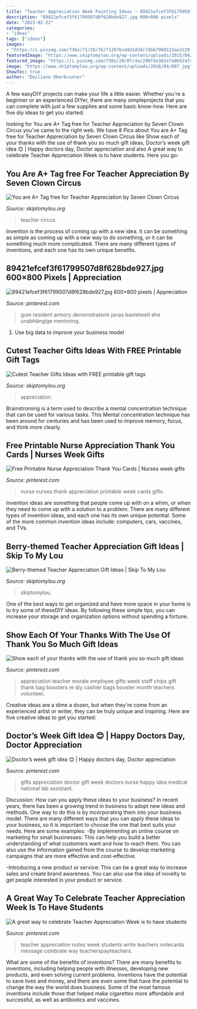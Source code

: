 ```yaml
---
title: "Teacher Appreciation Week Painting Ideas ~ 89421efcef3f61799507d8f628bde927.jpg 600×800 Pixels"
description: "89421efcef3f61799507d8f628bde927.jpg 600×800 pixels"
date: "2023-02-22"
categories:
- "ideas"
tags: ["ideas"]
images:
- "https://i.pinimg.com/736x/71/20/76/712076cd4d1d3dc7db67909123aa3229.jpg"
featuredImage: "https://www.skiptomylou.org/wp-content/uploads/2015/04/Printable-Teacher-Appreciation-Gift-Tags1-1.jpg"
featured_image: "https://i.pinimg.com/736x/29/0f/4a/290f4a302e7a0b92afa87838f83ba0e2--write-notes-teacher-appreciation-week.jpg"
image: "https://www.skiptomylou.org/wp-content/uploads/2016/04/007.jpg"
ShowToc: true
author: "Emiliano Oberbrunner"
---
```



A few easyDIY projects can make your life a little easier. Whether you're a beginner or an experienced DIYer, there are many simpleprojects that you can complete with just a few supplies and some basic know-how. Here are five diy ideas to get you started: 

	

		
looking for You are A+ Tag free for Teacher Appreciation by Seven Clown Circus you've came to the right web. We have 8 Pics about You are A+ Tag free for Teacher Appreciation by Seven Clown Circus like Show each of your thanks with the use of thank you so much gift ideas, Doctor’s week gift idea 😊 | Happy doctors day, Doctor appreciation and also A great way to celebrate Teacher Appreciation Week is to have students. Here you go:
		
    
## You Are A+ Tag free For Teacher Appreciation By Seven Clown Circus

<img loading=lazy src="https://www.skiptomylou.org/wp-content/uploads/2014/04/pencilb1.jpg" onerror="this.onerror=null;this.src='https://tse4.mm.bing.net/th?id=OIP.6J33-50LO5fjMgsxzyYYOQHaE8&amp;pid=15.1';" alt="You are A+ Tag free for Teacher Appreciation by Seven Clown Circus">

_Source: skiptomylou.org_

>teacher circus. 

	

Invention is the process of coming up with a new idea. It can be something as simple as coming up with a new way to do something, or it can be something much more complicated. There are many different types of inventions, and each one has its own unique benefits.

    
## 89421efcef3f61799507d8f628bde927.jpg 600×800 Pixels | Appreciation

<img loading=lazy src="http://i.pinimg.com/600x/89/42/1e/89421efcef3f61799507d8f628bde927.jpg" onerror="this.onerror=null;this.src='https://tse3.mm.bing.net/th?id=OIP.YBu8aI5mh7TUmmn6AptLBQHaJ4&amp;pid=15.1';" alt="89421efcef3f61799507d8f628bde927.jpg 600×800 pixels | Appreciation">

_Source: pinterest.com_

>gum resident armory demonstratorin janas bastelwelt ehe unabhängige mentoring. 

	

1. Use big data to improve your business model

    
## Cutest Teacher Gifts Ideas With FREE Printable Gift Tags

<img loading=lazy src="https://www.skiptomylou.org/wp-content/uploads/2015/04/Printable-Teacher-Appreciation-Gift-Tags1-1.jpg" onerror="this.onerror=null;this.src='https://tse2.mm.bing.net/th?id=OIP.Cbk-qAgxhnCm7A_vnm_5cwHaLH&amp;pid=15.1';" alt="Cutest Teacher Gifts Ideas with FREE printable gift tags">

_Source: skiptomylou.org_

>appreciation. 

	

Brainstroming is a term used to describe a mental concentration technique that can be used for various tasks. This Mental concentration technique has been around for centuries and has been used to improve memory, focus, and think more clearly.

    
## Free Printable Nurse Appreciation Thank You Cards | Nurses Week Gifts

<img loading=lazy src="https://i.pinimg.com/736x/c7/14/f8/c714f80660e16a9da9980e01e65d93f5.jpg" onerror="this.onerror=null;this.src='https://tse4.mm.bing.net/th?id=OIP.pFVyuvBVrznH6QXcyhZZzQHaSh&amp;pid=15.1';" alt="Free Printable Nurse Appreciation Thank You Cards | Nurses week gifts">

_Source: pinterest.com_

>nurse nurses thank appreciation printable week cards gifts. 

	

Invention ideas are something that people come up with on a whim, or when they need to come up with a solution to a problem. There are many different types of invention ideas, and each one has its own unique potential. Some of the more common invention ideas include: computers, cars, vaccines, and TVs.

    
## Berry-themed Teacher Appreciation Gift Ideas | Skip To My Lou

<img loading=lazy src="https://www.skiptomylou.org/wp-content/uploads/2016/04/007.jpg" onerror="this.onerror=null;this.src='https://tse4.mm.bing.net/th?id=OIP.-NOuLTPjwgoyLxhJH9VgNAHaLJ&amp;pid=15.1';" alt="Berry-themed Teacher Appreciation Gift Ideas | Skip To My Lou">

_Source: skiptomylou.org_

>skiptomylou. 

	

One of the best ways to get organized and have more space in your home is to try some of theseDIY ideas. By following these simple tips, you can increase your storage and organization options without spending a fortune.

    
## Show Each Of Your Thanks With The Use Of Thank You So Much Gift Ideas

<img loading=lazy src="https://i.pinimg.com/736x/e3/48/43/e3484376b3ed90d4fb20b4fa719ae7f7.jpg" onerror="this.onerror=null;this.src='https://tse4.mm.bing.net/th?id=OIP.RQ5ur1V3CxkapPE_rK4fYgHaFM&amp;pid=15.1';" alt="Show each of your thanks with the use of thank you so much gift ideas">

_Source: pinterest.com_

>appreciation teacher morale employee gifts week staff chips gift thank bag boosters re diy cashier bags booster month teachers volunteer. 

	

Creative ideas are a dime a dozen, but when they're come from an experienced artist or writer, they can be truly unique and inspiring. Here are five creative ideas to get you started: 

    
## Doctor’s Week Gift Idea 😊 | Happy Doctors Day, Doctor Appreciation

<img loading=lazy src="https://i.pinimg.com/736x/71/20/76/712076cd4d1d3dc7db67909123aa3229.jpg" onerror="this.onerror=null;this.src='https://tse3.mm.bing.net/th?id=OIP.C4c5nJCs0gLkfY6-XQLqqQHaJ3&amp;pid=15.1';" alt="Doctor’s week gift idea 😊 | Happy doctors day, Doctor appreciation">

_Source: pinterest.com_

>gifts appreciation doctor gift week doctors nurse happy idea medical national lab assistant. 

	

Discussion: How can you apply these ideas to your business?
In recent years, there has been a growing trend in business to adopt new ideas and methods. One way to do this is by incorporating them into your business model. There are many different ways that you can apply these ideas to your business, so it is important to choose the one that best suits your needs. Here are some examples: 
-By implementing an online course on marketing for small businesses: This can help you build a better understanding of what customers want and how to reach them. You can also use the information gained from the course to develop marketing campaigns that are more effective and cost-effective. 

-Introducing a new product or service: This can be a great way to increase sales and create brand awareness. You can also use the idea of novelty to get people interested in your product or service.

    
## A Great Way To Celebrate Teacher Appreciation Week Is To Have Students

<img loading=lazy src="https://i.pinimg.com/736x/29/0f/4a/290f4a302e7a0b92afa87838f83ba0e2--write-notes-teacher-appreciation-week.jpg" onerror="this.onerror=null;this.src='https://tse2.mm.bing.net/th?id=OIP.4IwdabBEiqWG13zJOmCZigHaM0&amp;pid=15.1';" alt="A great way to celebrate Teacher Appreciation Week is to have students">

_Source: pinterest.com_

>teacher appreciation notes week students write teachers notecards message celebrate way teacherspayteachers. 

	

What are some of the benefits of inventions?
There are many benefits to inventions, including helping people with illnesses, developing new products, and even solving current problems. Inventions have the potential to save lives and money, and there are even some that have the potential to change the way the world does business. Some of the most famous inventions include those that helped make cigarettes more affordable and successful, as well as antibiotics and vaccines.

